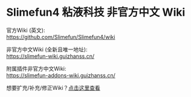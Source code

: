 # Slimefun4 粘液科技 非官方中文 Wiki

官方Wiki (英文):   
https://github.com/Slimefun/Slimefun4/wiki

非官方中文Wiki (全新且唯一地址):  
https://slimefun-wiki.guizhanss.cn/

附属插件非官方中文Wiki:  
https://slimefun-addons-wiki.guizhanss.cn/

想要扩充/补充/修正Wiki？[点击这里查看](https://slimefun-wiki.guizhanss.cn/Expanding-the-Wiki)
